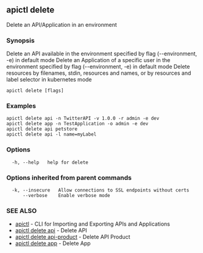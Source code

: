 ## apictl delete

Delete an API/Application in an environment

### Synopsis

Delete an API available in the environment specified by flag (--environment, -e) in default mode
Delete an Application of a specific user in the environment specified by flag (--environment, -e) in default mode
Delete resources by filenames, stdin, resources and names, or by resources and label selector in kubernetes mode

```
apictl delete [flags]
```

### Examples

```
apictl delete api -n TwitterAPI -v 1.0.0 -r admin -e dev 
apictl delete app -n TestApplication -o admin -e dev
apictl delete api petstore
apictl delete api -l name=myLabel
```

### Options

```
  -h, --help   help for delete
```

### Options inherited from parent commands

```
  -k, --insecure   Allow connections to SSL endpoints without certs
      --verbose    Enable verbose mode
```

### SEE ALSO

* [apictl](apictl.md)	 - CLI for Importing and Exporting APIs and Applications
* [apictl delete api](apictl_delete_api.md)	 - Delete API
* [apictl delete api-product](apictl_delete_api-product.md)	 - Delete API Product
* [apictl delete app](apictl_delete_app.md)	 - Delete App

